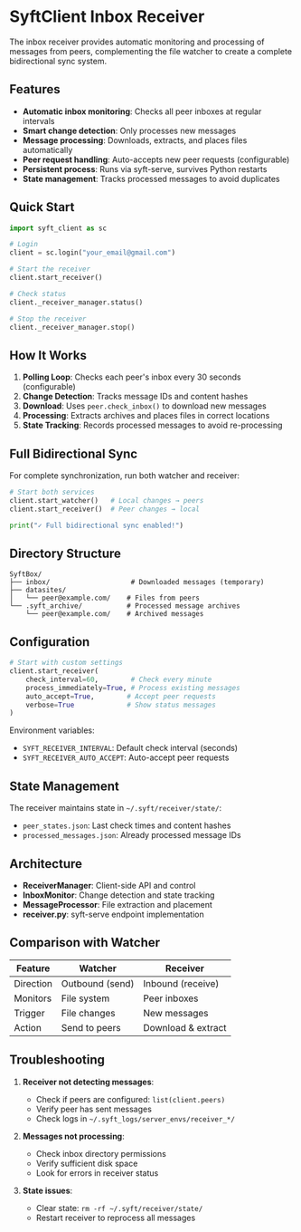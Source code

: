 # SyftClient Inbox Receiver

The inbox receiver provides automatic monitoring and processing of messages from peers, complementing the file watcher to create a complete bidirectional sync system.

## Features

- **Automatic inbox monitoring**: Checks all peer inboxes at regular intervals
- **Smart change detection**: Only processes new messages
- **Message processing**: Downloads, extracts, and places files automatically
- **Peer request handling**: Auto-accepts new peer requests (configurable)
- **Persistent process**: Runs via syft-serve, survives Python restarts
- **State management**: Tracks processed messages to avoid duplicates

## Quick Start

```python
import syft_client as sc

# Login
client = sc.login("your_email@gmail.com")

# Start the receiver
client.start_receiver()

# Check status
client._receiver_manager.status()

# Stop the receiver
client._receiver_manager.stop()
```

## How It Works

1. **Polling Loop**: Checks each peer's inbox every 30 seconds (configurable)
2. **Change Detection**: Tracks message IDs and content hashes
3. **Download**: Uses `peer.check_inbox()` to download new messages
4. **Processing**: Extracts archives and places files in correct locations
5. **State Tracking**: Records processed messages to avoid re-processing

## Full Bidirectional Sync

For complete synchronization, run both watcher and receiver:

```python
# Start both services
client.start_watcher()   # Local changes → peers
client.start_receiver()  # Peer changes → local

print("✓ Full bidirectional sync enabled!")
```

## Directory Structure

```
SyftBox/
├── inbox/                    # Downloaded messages (temporary)
├── datasites/
│   └── peer@example.com/    # Files from peers
└── .syft_archive/           # Processed message archives
    └── peer@example.com/    # Archived messages
```

## Configuration

```python
# Start with custom settings
client.start_receiver(
    check_interval=60,        # Check every minute
    process_immediately=True, # Process existing messages
    auto_accept=True,        # Accept peer requests
    verbose=True             # Show status messages
)
```

Environment variables:

- `SYFT_RECEIVER_INTERVAL`: Default check interval (seconds)
- `SYFT_RECEIVER_AUTO_ACCEPT`: Auto-accept peer requests

## State Management

The receiver maintains state in `~/.syft/receiver/state/`:

- `peer_states.json`: Last check times and content hashes
- `processed_messages.json`: Already processed message IDs

## Architecture

- **ReceiverManager**: Client-side API and control
- **InboxMonitor**: Change detection and state tracking
- **MessageProcessor**: File extraction and placement
- **receiver.py**: syft-serve endpoint implementation

## Comparison with Watcher

| Feature   | Watcher         | Receiver           |
| --------- | --------------- | ------------------ |
| Direction | Outbound (send) | Inbound (receive)  |
| Monitors  | File system     | Peer inboxes       |
| Trigger   | File changes    | New messages       |
| Action    | Send to peers   | Download & extract |

## Troubleshooting

1. **Receiver not detecting messages**:

   - Check if peers are configured: `list(client.peers)`
   - Verify peer has sent messages
   - Check logs in `~/.syft_logs/server_envs/receiver_*/`

2. **Messages not processing**:

   - Check inbox directory permissions
   - Verify sufficient disk space
   - Look for errors in receiver status

3. **State issues**:
   - Clear state: `rm -rf ~/.syft/receiver/state/`
   - Restart receiver to reprocess all messages
